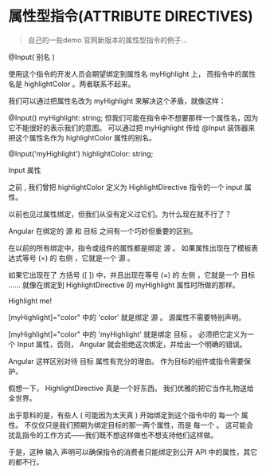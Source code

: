 # 属性型指令(ATTRIBUTE DIRECTIVES)

>自己的一些demo
>官网新版本的属性型指令的例子...
<p>
  @Input( 别名 )

使用这个指令的开发人员会期望绑定到属性名 myHighlight 上， 而指令中的属性名是 highlightColor 。两者联系不起来。

我们可以通过把属性名改为 myHighlight 来解决这个矛盾，就像这样：


@Input() myHighlight: string;
但我们可能在指令中不想要那样一个属性名，因为它不能很好的表示我们的意图。 可以通过把 myHighlight 传给 @Input 装饰器来把这个属性名作为 highlightColor 属性的别名。


@Input('myHighlight') highlightColor: string;

 Input 属性

之前 , 我们曾把 highlightColor 定义为 HighlightDirective 指令的一个 input 属性。

以前也见过属性绑定，但我们从没有定义过它们。为什么现在就不行了？

Angular 在绑定的 源 和 目标 之间有一个巧妙但重要的区别。

在以前的所有绑定中，指令或组件的属性都是绑定 源 。 如果属性出现在了模板表达式等号 (=) 的 右侧 ，它就是一个 源 。

如果它出现在了 方括号 ([ ]) 中，并且出现在等号 (=) 的 左侧 ，它就是一个 目标 …… 就像在绑定到 HighlightDirective 的 myHighlight 属性时所做的那样。


<p [myHighlight]="color">Highlight me!</p>
[myHighlight]="color" 中的 'color' 就是绑定 源 。 源属性不需要特别声明。

[myHighlight]="color" 中的 'myHighlight' 就是绑定 目标 。 必须把它定义为一个 Input 属性，否则， Angular 就会拒绝这次绑定，并给出一个明确的错误。

Angular 这样区别对待 目标 属性有充分的理由。 作为目标的组件或指令需要保护。

假想一下， HighlightDirective 真是一个好东西。 我们优雅的把它当作礼物送给全世界。

出乎意料的是，有些人 ( 可能因为太天真 ) 开始绑定到这个指令中的 每一个 属性。 不仅仅只是我们预期为绑定目标的那一两个属性，而是 每一个 。 这可能会扰乱指令的工作方式——我们既不想这样做也不想支持他们这样做。

于是，这种 输入 声明可以确保指令的消费者只能绑定到公开 API 中的属性，其它的都不行。


</code>
</p>